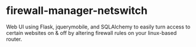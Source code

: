 firewall-manager-netswitch
==========================

Web UI using Flask, jquerymobile, and SQLAlchemy to easily turn access to certain websites on &amp; off by altering firewall rules on your linux-based router.
